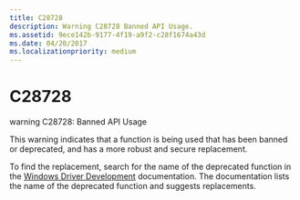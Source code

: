 ```yaml
---
title: C28728
description: Warning C28728 Banned API Usage.
ms.assetid: 9ece142b-9177-4f19-a9f2-c28f1674a43d
ms.date: 04/20/2017
ms.localizationpriority: medium
---
```


# C28728


warning C28728: Banned API Usage

This warning indicates that a function is being used that has been banned or deprecated, and has a more robust and secure replacement.

To find the replacement, search for the name of the deprecated function in the [Windows Driver Development](https://msdn.microsoft.com/library/windows/hardware/ff557573) documentation. The documentation lists the name of the deprecated function and suggests replacements.

 

 





